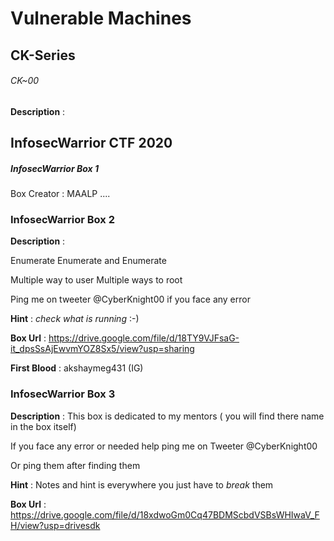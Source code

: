 # Vulnerable Machines

## CK-Series

###### CK~00

**Description** : 


## InfosecWarrior CTF 2020

##### InfosecWarrior Box 1
Box Creator : MAALP
....

### InfosecWarrior Box 2

**Description** : 

Enumerate Enumerate and Enumerate

Multiple way to user
Multiple ways to root

Ping me on tweeter @CyberKnight00 if you face any error

**Hint** : _check what is running_ :-)

**Box Url** : https://drive.google.com/file/d/18TY9VJFsaG-it_dpsSsAjEwvmYOZ8Sx5/view?usp=sharing

**First Blood** : akshaymeg431 (IG)

### InfosecWarrior Box 3

**Description** :
This box is dedicated to my mentors ( you will find there name in the box itself)

If you face any error or needed help ping me on Tweeter @CyberKnight00

Or ping them after finding them

**Hint** : Notes and hint is everywhere you just have to _break_ them 

**Box Url** : https://drive.google.com/file/d/18xdwoGm0Cq47BDMScbdVSBsWHIwaV_FH/view?usp=drivesdk
